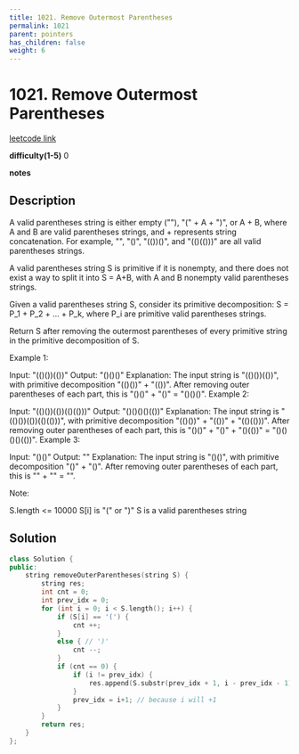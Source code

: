 ```yaml
---
title: 1021. Remove Outermost Parentheses
permalink: 1021
parent: pointers
has_children: false
weight: 6
---
```

# 1021. Remove Outermost Parentheses
[leetcode link](https://leetcode.com/problems/remove-outermost-parentheses/)

**difficulty(1-5)** 
0

**notes**   


## Description
A valid parentheses string is either empty (""), "(" + A + ")", or A + B, where A and B are valid parentheses strings, and + represents string concatenation.  For example, "", "()", "(())()", and "(()(()))" are all valid parentheses strings.

A valid parentheses string S is primitive if it is nonempty, and there does not exist a way to split it into S = A+B, with A and B nonempty valid parentheses strings.

Given a valid parentheses string S, consider its primitive decomposition: S = P_1 + P_2 + ... + P_k, where P_i are primitive valid parentheses strings.

Return S after removing the outermost parentheses of every primitive string in the primitive decomposition of S.

 

Example 1:

Input: "(()())(())"
Output: "()()()"
Explanation: 
The input string is "(()())(())", with primitive decomposition "(()())" + "(())".
After removing outer parentheses of each part, this is "()()" + "()" = "()()()".
Example 2:

Input: "(()())(())(()(()))"
Output: "()()()()(())"
Explanation: 
The input string is "(()())(())(()(()))", with primitive decomposition "(()())" + "(())" + "(()(()))".
After removing outer parentheses of each part, this is "()()" + "()" + "()(())" = "()()()()(())".
Example 3:

Input: "()()"
Output: ""
Explanation: 
The input string is "()()", with primitive decomposition "()" + "()".
After removing outer parentheses of each part, this is "" + "" = "".
 

Note:

S.length <= 10000
S[i] is "(" or ")"
S is a valid parentheses string
 

## Solution
```c++
class Solution {
public:
    string removeOuterParentheses(string S) {
        string res;
        int cnt = 0;
        int prev_idx = 0;
        for (int i = 0; i < S.length(); i++) {
            if (S[i] == '(') {
                cnt ++;
            }
            else { // ')'
                cnt --;
            }
            if (cnt == 0) {
                if (i != prev_idx) {
                    res.append(S.substr(prev_idx + 1, i - prev_idx - 1));
                }
                prev_idx = i+1; // because i will +1
            }
        }
        return res;
    }
};
```

